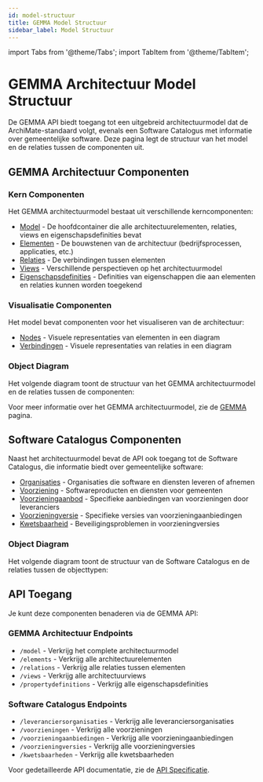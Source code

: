 ```yaml
---
id: model-structuur
title: GEMMA Model Structuur
sidebar_label: Model Structuur
---
```


import Tabs from '@theme/Tabs';
import TabItem from '@theme/TabItem';

# GEMMA Architectuur Model Structuur

De GEMMA API biedt toegang tot een uitgebreid architectuurmodel dat de ArchiMate-standaard volgt, evenals een Software Catalogus met informatie over gemeentelijke software. Deze pagina legt de structuur van het model en de relaties tussen de componenten uit.

## GEMMA Architectuur Componenten

### Kern Componenten

Het GEMMA architectuurmodel bestaat uit verschillende kerncomponenten:

- [Model](GEMMA/model) - De hoofdcontainer die alle architectuurelementen, relaties, views en eigenschapsdefinities bevat
- [Elementen](GEMMA/elementen) - De bouwstenen van de architectuur (bedrijfsprocessen, applicaties, etc.)
- [Relaties](GEMMA/relaties) - De verbindingen tussen elementen
- [Views](GEMMA/views) - Verschillende perspectieven op het architectuurmodel
- [Eigenschapsdefinities](GEMMA/eigenschapsdefinities) - Definities van eigenschappen die aan elementen en relaties kunnen worden toegekend

### Visualisatie Componenten

Het model bevat componenten voor het visualiseren van de architectuur:

- [Nodes](GEMMA/nodes) - Visuele representaties van elementen in een diagram
- [Verbindingen](GEMMA/verbindingen) - Visuele representaties van relaties in een diagram

### Object Diagram

Het volgende diagram toont de structuur van het GEMMA architectuurmodel en de relaties tussen de componenten:


Voor meer informatie over het GEMMA architectuurmodel, zie de [GEMMA](GEMMA/introduction.md) pagina.

## Software Catalogus Componenten

Naast het architectuurmodel bevat de API ook toegang tot de Software Catalogus, die informatie biedt over gemeentelijke software:

- [Organisaties](./Softwarecatalogus/organisatie.md) - Organisaties die software en diensten leveren of afnemen
- [Voorziening](Softwarecatalogus/voorziening) - Softwareproducten en diensten voor gemeenten
- [Voorzieningaanbod](Softwarecatalogus/voorzieningaanbod) - Specifieke aanbiedingen van voorzieningen door leveranciers
- [Voorzieningversie](Softwarecatalogus/voorzieningversie) - Specifieke versies van voorzieningaanbiedingen
- [Kwetsbaarheid](Softwarecatalogus/kwetsbaarheid) - Beveiligingsproblemen in voorzieningversies

### Object Diagram

Het volgende diagram toont de structuur van de Software Catalogus en de relaties tussen de objecttypen:



## API Toegang

Je kunt deze componenten benaderen via de GEMMA API:

### GEMMA Architectuur Endpoints

- `/model` - Verkrijg het complete architectuurmodel
- `/elements` - Verkrijg alle architectuurelementen
- `/relations` - Verkrijg alle relaties tussen elementen
- `/views` - Verkrijg alle architectuurviews
- `/propertydefinitions` - Verkrijg alle eigenschapsdefinities

### Software Catalogus Endpoints

- `/leveranciersorganisaties` - Verkrijg alle leveranciersorganisaties
- `/voorzieningen` - Verkrijg alle voorzieningen
- `/voorzieningaanbiedingen` - Verkrijg alle voorzieningaanbiedingen
- `/voorzieningversies` - Verkrijg alle voorzieningversies
- `/kwetsbaarheden` - Verkrijg alle kwetsbaarheden

Voor gedetailleerde API documentatie, zie de [API Specificatie](/api). 